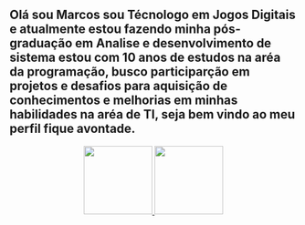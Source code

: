 <!--
- 👋 Hi, I’m @marcos-mass13
- 👀 I’m interested in ...
- 🌱 I’m currently learning ...
- 💞️ I’m looking to collaborate on ...https://pt.slideshare.net/maludevasconcelloscunha/ppb-41061104 
- 📫 How to reach me ...
-->
<!---
marcos-mass13/marcos-mass13 is a ✨ special ✨ repository because its `README.md` (this file) appears on your GitHub profile.
You can click the Preview link to take a look at your changes.
--->
## Olá sou Marcos sou Técnologo em Jogos Digitais e atualmente estou fazendo minha pós-graduação em Analise e desenvolvimento de sistema estou com 10 anos de estudos na aréa da programação, busco participarção em projetos e desafios para aquisição de conhecimentos e melhorias em minhas habilidades na aréa de TI, seja bem vindo ao meu perfil fique avontade.
<!-- ## Sou Marcos Aurélio estou a 10 anos estudando programação e venho desenvolvendo projeto e teste boa parte deles estão privados ainda não estou praticando e buscando novos conhecimentos -->

<div align="center">
  <a href="https://github.com/marcos-mass13">
  <img height="120em" src="https://github-readme-stats.vercel.app/api?username=marcos-mass13&show_icons=true&theme=merko&include_all_commits=true&count_private=true"/>
  <img height="120em" src="https://github-readme-stats.vercel.app/api/top-langs/?username=marcos-mass13&layout=compact&langs_count=7&theme=merko&count_private=true"/>
</div>
